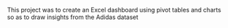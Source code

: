 This project was to create an Excel dashboard using pivot tables and charts so as to draw insights from the Adidas dataset
